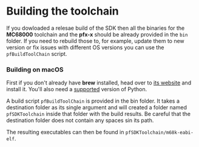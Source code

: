 # Building the toolchain

If you dowloaded a relesae build of the SDK then all the binaries for the **MC68000** toolchain and the **pfx-x** should be already provided in the `bin` folder. If you need to rebuild those to, for example, update them to new version or fix issues with different OS versions you can use the `pfBuildToolChain` script.

### Building on macOS

First if you don't already have **brew** installed, head over to [its website](https://brew.sh) and install it. You'll also need a [supported](Installing%20Python.md) version of Python.

A build script `pfBuildToolChain` is provided in the bin folder. It takes a destination folder as its single argument and will created a folder named `pfSDKToolchain` inside that folder with the build results. Be careful that the destination folder does not contain any spaces sin its path.

The resulting executables can then be found in `pfSDKToolchain/m68k-eabi-elf`.
